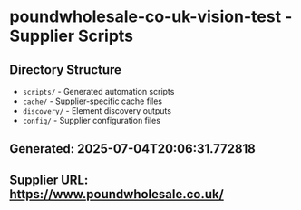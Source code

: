 # poundwholesale-co-uk-vision-test - Supplier Scripts

## Directory Structure
- `scripts/` - Generated automation scripts
- `cache/` - Supplier-specific cache files  
- `discovery/` - Element discovery outputs
- `config/` - Supplier configuration files

## Generated: 2025-07-04T20:06:31.772818
## Supplier URL: https://www.poundwholesale.co.uk/
